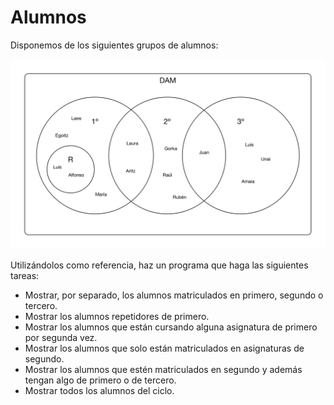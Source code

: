 # Alumnos

Disponemos de los siguientes grupos de alumnos:

![](grupos.png)

Utilizándolos como referencia, haz un programa que haga las siguientes tareas:

- Mostrar, por separado, los alumnos matriculados en primero, segundo o tercero.
- Mostrar los alumnos repetidores de primero.
- Mostrar los alumnos que están cursando alguna asignatura de primero por segunda vez.
- Mostrar los alumnos que solo están matriculados en asignaturas de segundo.
- Mostrar los alumnos que estén matriculados en segundo y además tengan algo de primero o de tercero.
- Mostrar todos los alumnos del ciclo.

